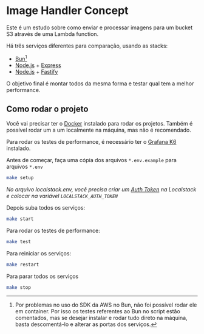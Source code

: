 # Image Handler Concept

Este é um estudo sobre como enviar e processar imagens para um bucket S3 através de uma Lambda function.

Há três serviços diferentes para comparação, usando as stacks:
- [Bun](https://bun.sh/)[^1]
- [Node.js](https://nodejs.org/en) + [Express](https://expressjs.com/)
- [Node.js](https://nodejs.org/en) + [Fastify](https://fastify.dev/)

O objetivo final é montar todos da mesma forma e testar qual tem a melhor performance.



## Como rodar o projeto

Você vai precisar ter o [Docker](https://docs.docker.com/engine/install/) instalado para rodar os projetos. Também é possível rodar um a um localmente na máquina, mas não é recomendado.

Para rodar os testes de performance, é necessário ter o [Grafana K6](https://grafana.com/docs/k6/latest/set-up/install-k6/) instalado.

Antes de começar, faça uma cópia dos arquivos `*.env.example` para arquivos `*.env`

```bash
make setup
```

_No arquivo localstack.env, você precisa criar um [Auth Token](https://app.localstack.cloud/workspace/auth-token) na Localstack e colocar na variável `LOCALSTACK_AUTH_TOKEN`_

Depois suba todos os serviços:

```bash
make start
```

Para rodar os testes de performance:

```bash
make test
```

Para reiniciar os serviços:
```bash
make restart
```

Para parar todos os serviços

```bash
make stop
```


[^1]: Por problemas no uso do SDK da AWS no Bun, não foi possível rodar ele em container. Por isso os testes referentes ao Bun no script estão comentados, mas se desejar instalar e rodar tudo direto na máquina, basta descomentá-lo e alterar as portas dos serviços.